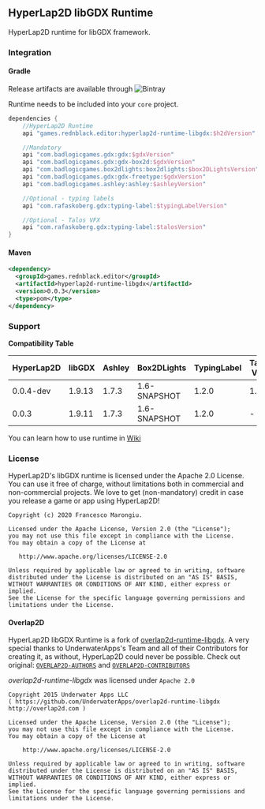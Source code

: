 ## HyperLap2D libGDX Runtime

HyperLap2D runtime for libGDX framework.

### Integration

#### Gradle
Release artifacts are available through ![Bintray](https://img.shields.io/bintray/v/rednblackgames/HyperLap2D/hyperlap2d-runtime-libgdx)

Runtime needs to be included into your `core` project.
```groovy
dependencies {
    //HyperLap2D Runtime
    api "games.rednblack.editor:hyperlap2d-runtime-libgdx:$h2dVersion"

    //Mandatory
    api "com.badlogicgames.gdx:gdx:$gdxVersion"
    api "com.badlogicgames.gdx:gdx-box2d:$gdxVersion"
    api "com.badlogicgames.box2dlights:box2dlights:$box2DLightsVersion"
    api "com.badlogicgames.gdx:gdx-freetype:$gdxVersion"
    api "com.badlogicgames.ashley:ashley:$ashleyVersion"

    //Optional - typing labels
    api "com.rafaskoberg.gdx:typing-label:$typingLabelVersion"

    //Optional - Talos VFX
    api "com.rafaskoberg.gdx:typing-label:$talosVersion"
}
```

#### Maven
```xml
<dependency>
  <groupId>games.rednblack.editor</groupId>
  <artifactId>hyperlap2d-runtime-libgdx</artifactId>
  <version>0.0.3</version>
  <type>pom</type>
</dependency>
```

### Support

**Compatibility Table**

| HyperLap2D         | libGDX | Ashley | Box2DLights  | TypingLabel |  Talos VFX  |
| ------------------ | ------ | ------ | ------------ | ----------- | ----------- |
| 0.0.4-dev          | 1.9.13 | 1.7.3  | 1.6-SNAPSHOT |    1.2.0    |    1.3.1    |
| 0.0.3              | 1.9.11 | 1.7.3  | 1.6-SNAPSHOT |    1.2.0    |      -      | 

You can learn how to use runtime in [Wiki](https://hyperlap2d.rednblack.games/wiki)

### License
HyperLap2D's libGDX runtime is licensed under the Apache 2.0 License. You can use it free of charge, without limitations both in commercial and non-commercial projects. We love to get (non-mandatory) credit in case you release a game or app using HyperLap2D!

```
Copyright (c) 2020 Francesco Marongiu.

Licensed under the Apache License, Version 2.0 (the "License");
you may not use this file except in compliance with the License.
You may obtain a copy of the License at

   http://www.apache.org/licenses/LICENSE-2.0

Unless required by applicable law or agreed to in writing, software
distributed under the License is distributed on an "AS IS" BASIS,
WITHOUT WARRANTIES OR CONDITIONS OF ANY KIND, either express or implied.
See the License for the specific language governing permissions and
limitations under the License.
```

#### Overlap2D

HyperLap2D libGDX Runtime is a fork of [overlap2d-runtime-libgdx](https://github.com/UnderwaterApps/overlap2d-runtime-libgdx). A very special thanks to UnderwaterApps's Team and all of their Contributors for creating it, as without, HyperLap2D could never be possible.
Check out original: [`OVERLAP2D-AUTHORS`](https://github.com/rednblackgames/HyperLap2D/blob/master/OVERLAP2D-AUTHORS) and [`OVERLAP2D-CONTRIBUTORS`](https://github.com/rednblackgames/HyperLap2D/blob/master/OVERLAP2D-CONTRIBUTORS)

_overlap2d-runtime-libgdx_ was licensed under `Apache 2.0`
```
Copyright 2015 Underwater Apps LLC
( https://github.com/UnderwaterApps/overlap2d-runtime-libgdx  http://overlap2d.com )

Licensed under the Apache License, Version 2.0 (the "License");
you may not use this file except in compliance with the License.
You may obtain a copy of the License at

    http://www.apache.org/licenses/LICENSE-2.0

Unless required by applicable law or agreed to in writing, software
distributed under the License is distributed on an "AS IS" BASIS,
WITHOUT WARRANTIES OR CONDITIONS OF ANY KIND, either express or implied.
See the License for the specific language governing permissions and
limitations under the License.
```